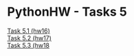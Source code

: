 # PythonHW - Tasks 5
[Task 5.1 (hw16)](1/Task5.1.md)           
[Task 5.2 (hw17)](2/Task5.2.md)     
[Task 5.3 (hw18](3/Task5.3.md)     